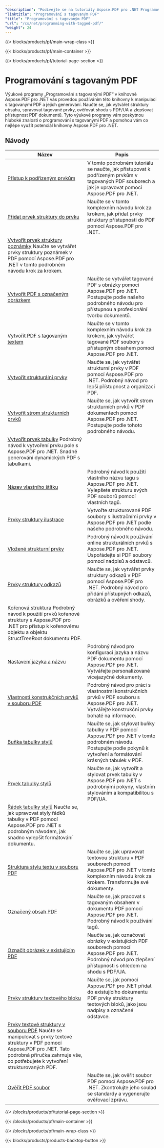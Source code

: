 ```yaml
---
"description": "Podívejte se na tutoriály Aspose.PDF pro .NET Programování s tagovaným PDF, kde si osvojíte manipulaci s tagovanými PDF soubory a jejich generování."
"linktitle": "Programování s tagovaným PDF"
"title": "Programování s tagovaným PDF"
"url": "/cs/net/programming-with-tagged-pdf/"
"weight": 24
---
```


{{< blocks/products/pf/main-wrap-class >}}

{{< blocks/products/pf/main-container >}}

{{< blocks/products/pf/tutorial-page-section >}}

# Programování s tagovaným PDF


Výukové programy „Programování s tagovanými PDF“ v knihovně Aspose.PDF pro .NET vás provedou používáním této knihovny k manipulaci s tagovanými PDF a jejich generování. Naučte se, jak vytvářet struktury obsahu, spravovat tagované prvky, ověřovat shodu s PDF/UA a zlepšovat přístupnost PDF dokumentů. Tyto výukové programy vám poskytnou hluboké znalosti o programování s tagovanými PDF a pomohou vám co nejlépe využít potenciál knihovny Aspose.PDF pro .NET.

## Návody
| Název | Popis |
| --- | --- | 
| [Přístup k podřízeným prvkům](./access-children-elements/) | V tomto podrobném tutoriálu se naučte, jak přistupovat k podřízeným prvkům v tagovaných PDF souborech a jak je upravovat pomocí Aspose.PDF pro .NET. |  
| [Přidat prvek struktury do prvku](./add-structure-element-into-element/) | Naučte se v tomto komplexním návodu krok za krokem, jak přidat prvky struktury přístupnosti do PDF pomocí Aspose.PDF pro .NET. |  
| [Vytvořit prvek struktury poznámky](./create-note-structure-element/) Naučte se vytvářet prvky struktury poznámek v PDF pomocí Aspose.PDF pro .NET v tomto podrobném návodu krok za krokem. |  
| [Vytvořit PDF s označeným obrázkem](./create-pdf-with-tagged-image/) | Naučte se vytvářet tagované PDF s obrázky pomocí Aspose.PDF pro .NET. Postupujte podle našeho podrobného návodu pro přístupnou a profesionální tvorbu dokumentů. |  
| [Vytvořit PDF s tagovaným textem](./create-pdf-with-tagged-text/) | Naučte se v tomto komplexním návodu krok za krokem, jak vytvářet tagované PDF soubory s přístupným obsahem pomocí Aspose.PDF pro .NET. |  
| [Vytvořit strukturální prvky](./create-structure-elements/) | Naučte se, jak vytvářet strukturní prvky v PDF pomocí Aspose.PDF pro .NET. Podrobný návod pro lepší přístupnost a organizaci PDF. |  
| [Vytvořit strom strukturních prvků](./create-structure-elements-tree/) | Naučte se, jak vytvořit strom strukturních prvků v PDF dokumentech pomocí Aspose.PDF pro .NET. Postupujte podle tohoto podrobného návodu. |  
| [Vytvořit prvek tabulky](./create-table-element/) Podrobný návod k vytvoření prvku pole s Aspose.PDF pro .NET. Snadné generování dynamických PDF s tabulkami. |  
| [Název vlastního štítku](./custom-tag-name/) | Podrobný návod k použití vlastního názvu tagu s Aspose.PDF pro .NET. Vylepšete strukturu svých PDF souborů pomocí vlastních tagů. |  
| [Prvky struktury ilustrace](./illustration-structure-elements/) | Vytvořte strukturované PDF soubory s ilustračními prvky v Aspose.PDF pro .NET podle našeho podrobného návodu. |  
| [Vložené strukturní prvky](./inline-structure-elements/) | Podrobný návod k používání online strukturálních prvků s Aspose.PDF pro .NET. Uspořádejte si PDF soubory pomocí nadpisů a odstavců. |  
| [Prvky struktury odkazů](./link-structure-elements/) | Naučte se, jak vytvářet prvky struktury odkazů v PDF pomocí Aspose.PDF pro .NET. Podrobný návod pro přidání přístupných odkazů, obrázků a ověření shody. |  
| [Kořenová struktura](./root-structure/) Podrobný návod k použití prvků kořenové struktury s Aspose.PDF pro .NET pro přístup k kořenovému objektu a objektu StructTreeRoot dokumentu PDF. |  
| [Nastavení jazyka a názvu](./setup-language-and-title/) | Podrobný návod pro konfiguraci jazyka a názvu PDF dokumentu pomocí Aspose.PDF pro .NET. Vytvářejte personalizované vícejazyčné dokumenty. |  
| [Vlastnosti konstrukčních prvků v souboru PDF](./structure-elements-properties/) | Podrobný návod pro práci s vlastnostmi konstrukčních prvků v PDF souboru s Aspose.PDF pro .NET. Vytvářejte konstrukční prvky bohaté na informace. |  
| [Buňka tabulky stylů](./style-table-cell/) | Naučte se, jak stylovat buňky tabulky v PDF pomocí Aspose.PDF pro .NET v tomto podrobném návodu. Postupujte podle pokynů k vytvoření a formátování krásných tabulek v PDF. |  
| [Prvek tabulky stylů](./style-table-element/) | Naučte se, jak vytvořit a stylovat prvek tabulky v Aspose.PDF pro .NET s podrobnými pokyny, vlastním stylováním a kompatibilitou s PDF/UA. |  
| [Řádek tabulky stylů](./style-table-row/) Naučte se, jak upravovat styly řádků tabulky v PDF pomocí Aspose.PDF pro .NET s podrobným návodem, jak snadno vylepšit formátování dokumentu. |  
| [Struktura stylu textu v souboru PDF](./style-text-structure/) | Naučte se, jak upravovat textovou strukturu v PDF souborech pomocí Aspose.PDF pro .NET v tomto komplexním návodu krok za krokem. Transformujte své dokumenty. |  
| [Označený obsah PDF](./tagged-pdf-content/) | Naučte se, jak pracovat s tagovaným obsahem v dokumentu PDF pomocí Aspose.PDF pro .NET. Podrobný návod k používání tagů. |  
| [Označit obrázek v existujícím PDF](./tag-image-in-existing-pdf/) | Naučte se, jak označovat obrázky v existujících PDF souborech pomocí Aspose.PDF pro .NET. Podrobný návod pro zlepšení přístupnosti s ohledem na shodu s PDF/UA. |  
| [Prvky struktury textového bloku](./text-block-structure-elements/) | Naučte se, jak pomocí Aspose.PDF pro .NET přidat do existujícího dokumentu PDF prvky struktury textových bloků, jako jsou nadpisy a označené odstavce. |  
| [Prvky textové struktury v souboru PDF](./text-structure-elements/) Naučte se manipulovat s prvky textové struktury v PDF pomocí Aspose.PDF pro .NET. Tato podrobná příručka zahrnuje vše, co potřebujete k vytvoření strukturovaných PDF. |  
| [Ověřit PDF soubor](./validate-pdf/) | Naučte se, jak ověřit soubor PDF pomocí Aspose.PDF pro .NET. Zkontrolujte jeho soulad se standardy a vygenerujte ověřovací zprávu. |  

{{< /blocks/products/pf/tutorial-page-section >}}

{{< /blocks/products/pf/main-container >}}

{{< /blocks/products/pf/main-wrap-class >}}

{{< blocks/products/products-backtop-button >}}